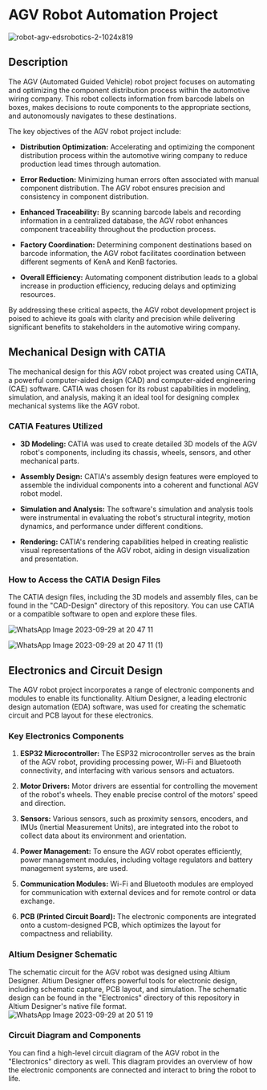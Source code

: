 # AGV Robot Automation Project
![robot-agv-edsrobotics-2-1024x819](https://github.com/anassrouifi/AGV/assets/146482590/a6b6ba9a-4199-43e8-830e-0cf60dafa098)


## Description

The AGV (Automated Guided Vehicle) robot project focuses on automating and optimizing the component distribution process within the automotive wiring company. This robot collects information from barcode labels on boxes, makes decisions to route components to the appropriate sections, and autonomously navigates to these destinations.

The key objectives of the AGV robot project include:

- **Distribution Optimization:** Accelerating and optimizing the component distribution process within the automotive wiring company to reduce production lead times through automation.

- **Error Reduction:** Minimizing human errors often associated with manual component distribution. The AGV robot ensures precision and consistency in component distribution.

- **Enhanced Traceability:** By scanning barcode labels and recording information in a centralized database, the AGV robot enhances component traceability throughout the production process.

- **Factory Coordination:** Determining component destinations based on barcode information, the AGV robot facilitates coordination between different segments of KenA and KenB factories.

- **Overall Efficiency:** Automating component distribution leads to a global increase in production efficiency, reducing delays and optimizing resources.

By addressing these critical aspects, the AGV robot development project is poised to achieve its goals with clarity and precision while delivering significant benefits to stakeholders in the automotive wiring company.


## Mechanical Design with CATIA

The mechanical design for this AGV robot project was created using CATIA, a powerful computer-aided design (CAD) and computer-aided engineering (CAE) software. CATIA was chosen for its robust capabilities in modeling, simulation, and analysis, making it an ideal tool for designing complex mechanical systems like the AGV robot.

### CATIA Features Utilized

- **3D Modeling:** CATIA was used to create detailed 3D models of the AGV robot's components, including its chassis, wheels, sensors, and other mechanical parts.

- **Assembly Design:** CATIA's assembly design features were employed to assemble the individual components into a coherent and functional AGV robot model.

- **Simulation and Analysis:** The software's simulation and analysis tools were instrumental in evaluating the robot's structural integrity, motion dynamics, and performance under different conditions.

- **Rendering:** CATIA's rendering capabilities helped in creating realistic visual representations of the AGV robot, aiding in design visualization and presentation.

### How to Access the CATIA Design Files

The CATIA design files, including the 3D models and assembly files, can be found in the "CAD-Design" directory of this repository. You can use CATIA or a compatible software to open and explore these files.


![WhatsApp Image 2023-09-29 at 20 47 11](https://github.com/anassrouifi/AGV/assets/146482590/d491bb9f-5cbe-473a-920d-882169fa9191)



![WhatsApp Image 2023-09-29 at 20 47 11 (1)](https://github.com/anassrouifi/AGV/assets/146482590/7f72d4bc-7e32-4a48-b03a-a02ad239e745)
## Electronics and Circuit Design

The AGV robot project incorporates a range of electronic components and modules to enable its functionality. Altium Designer, a leading electronic design automation (EDA) software, was used for creating the schematic circuit and PCB layout for these electronics.

### Key Electronics Components

1. **ESP32 Microcontroller:** The ESP32 microcontroller serves as the brain of the AGV robot, providing processing power, Wi-Fi and Bluetooth connectivity, and interfacing with various sensors and actuators.

2. **Motor Drivers:** Motor drivers are essential for controlling the movement of the robot's wheels. They enable precise control of the motors' speed and direction.

3. **Sensors:** Various sensors, such as proximity sensors, encoders, and IMUs (Inertial Measurement Units), are integrated into the robot to collect data about its environment and orientation.

4. **Power Management:** To ensure the AGV robot operates efficiently, power management modules, including voltage regulators and battery management systems, are used.

5. **Communication Modules:** Wi-Fi and Bluetooth modules are employed for communication with external devices and for remote control or data exchange.

6. **PCB (Printed Circuit Board):** The electronic components are integrated onto a custom-designed PCB, which optimizes the layout for compactness and reliability.

### Altium Designer Schematic

The schematic circuit for the AGV robot was designed using Altium Designer. Altium Designer offers powerful tools for electronic design, including schematic capture, PCB layout, and simulation. The schematic design can be found in the "Electronics" directory of this repository in Altium Designer's native file format.
![WhatsApp Image 2023-09-29 at 20 51 19](https://github.com/anassrouifi/AGV/assets/146482590/2f2d1d29-6d58-4445-9006-f9d8a3e47931)


### Circuit Diagram and Components

You can find a high-level circuit diagram of the AGV robot in the "Electronics" directory as well. This diagram provides an overview of how the electronic components are connected and interact to bring the robot to life.


